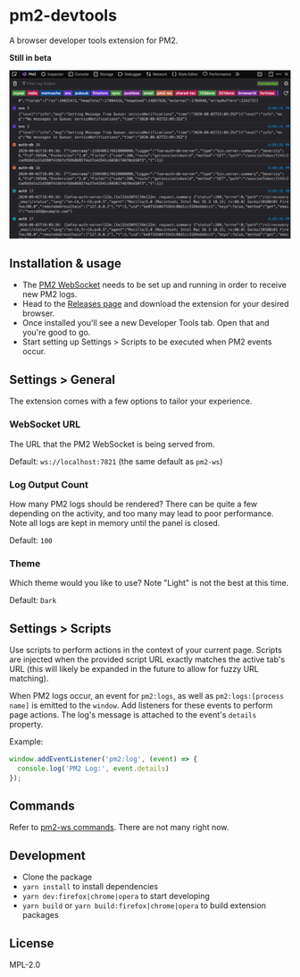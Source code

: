 # pm2-devtools

A browser developer tools extension for PM2.

**Still in beta**

![Preview of PM2 Devtools](preview.png)

## Installation & usage

- The [PM2 WebSocket](https://www.npmjs.com/package/pm2-ws) needs to be set up and running in order to receive new PM2 logs.
- Head to the [Releases page](https://github.com/jodyheavener/pm2-devtools/releases) and download the extension for your desired browser.
- Once installed you'll see a new Developer Tools tab. Open that and you're good to go.
- Start setting up Settings > Scripts to be executed when PM2 events occur.

## Settings > General

The extension comes with a few options to tailor your experience.

### WebSocket URL

The URL that the PM2 WebSocket is being served from.

Default: `ws://localhost:7821` (the same default as `pm2-ws`)

### Log Output Count

How many PM2 logs should be rendered? There can be quite a few depending on the activity, and too many may lead to poor performance. Note all logs are kept in memory until the panel is closed.

Default: `100`

### Theme

Which theme would you like to use? Note "Light" is not the best at this time.

Default: `Dark`

## Settings > Scripts

Use scripts to perform actions in the context of your current page. Scripts are injected when the provided script URL exactly matches the active tab's URL (this will likely be expanded in the future to allow for fuzzy URL matching).

When PM2 logs occur, an event for `pm2:logs`, as well as `pm2:logs:[process name]` is emitted to the `window`. Add listeners for these events to perform page actions. The log's message is attached to the event's `details` property.

Example:

```javascript
window.addEventListener('pm2:log', (event) => {
  console.log('PM2 Log:', event.details)
});
```

## Commands

Refer to [pm2-ws commands](https://www.npmjs.com/package/pm2-ws#commands). There are not many right now.

## Development

- Clone the package
- `yarn install` to install dependencies
- `yarn dev:firefox|chrome|opera` to start developing
- `yarn build` or `yarn build:firefox|chrome|opera` to build extension packages

## License

MPL-2.0
